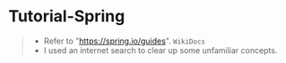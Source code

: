 # Tutorial-Spring
> * Refer to "https://spring.io/guides". ```WikiDocs```
> * I used an internet search to clear up some unfamiliar concepts.
